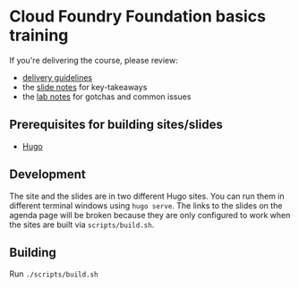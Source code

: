 # Cloud Foundry Foundation basics training

If you're delivering the course, please review:

* [delivery guidelines](delivery.md)
* the [slide notes](slides/README.md) for key-takeaways
* the [lab notes](site/README.md) for gotchas and common issues

## Prerequisites for building sites/slides
* [Hugo](https://gohugo.io/)

## Development

The site and the slides are in two different Hugo sites.
You can run them in different terminal windows using `hugo serve`.
The links to the slides on the agenda page will be broken because they
are only configured to work when the sites are built via `scripts/build.sh`.

## Building

Run `./scripts/build.sh`

